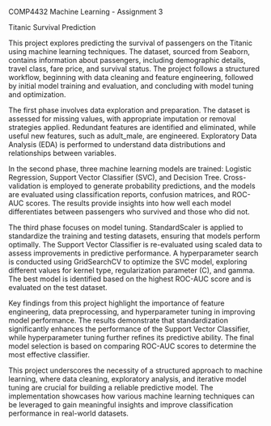 COMP4432 Machine Learning - Assignment 3

Titanic Survival Prediction

This project explores predicting the survival of passengers on the Titanic using machine learning techniques. The dataset, sourced from Seaborn, contains information about passengers, including demographic details, travel class, fare price, and survival status. The project follows a structured workflow, beginning with data cleaning and feature engineering, followed by initial model training and evaluation, and concluding with model tuning and optimization.

The first phase involves data exploration and preparation. The dataset is assessed for missing values, with appropriate imputation or removal strategies applied. Redundant features are identified and eliminated, while useful new features, such as adult_male, are engineered. Exploratory Data Analysis (EDA) is performed to understand data distributions and relationships between variables.

In the second phase, three machine learning models are trained: Logistic Regression, Support Vector Classifier (SVC), and Decision Tree. Cross-validation is employed to generate probability predictions, and the models are evaluated using classification reports, confusion matrices, and ROC-AUC scores. The results provide insights into how well each model differentiates between passengers who survived and those who did not.

The third phase focuses on model tuning. StandardScaler is applied to standardize the training and testing datasets, ensuring that models perform optimally. The Support Vector Classifier is re-evaluated using scaled data to assess improvements in predictive performance. A hyperparameter search is conducted using GridSearchCV to optimize the SVC model, exploring different values for kernel type, regularization parameter (C), and gamma. The best model is identified based on the highest ROC-AUC score and is evaluated on the test dataset.

Key findings from this project highlight the importance of feature engineering, data preprocessing, and hyperparameter tuning in improving model performance. The results demonstrate that standardization significantly enhances the performance of the Support Vector Classifier, while hyperparameter tuning further refines its predictive ability. The final model selection is based on comparing ROC-AUC scores to determine the most effective classifier.

This project underscores the necessity of a structured approach to machine learning, where data cleaning, exploratory analysis, and iterative model tuning are crucial for building a reliable predictive model. The implementation showcases how various machine learning techniques can be leveraged to gain meaningful insights and improve classification performance in real-world datasets.
